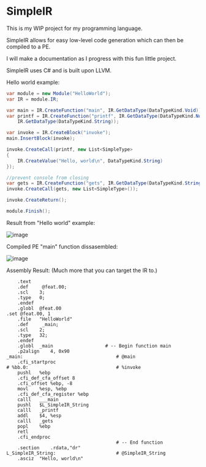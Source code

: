 # SimpleIR
This is my WIP project for my programming language. 

SimpleIR allows for easy low-level code generation which can then be compiled to a PE.

I will make a documentation as I progress with this fun little project.

SimpleIR uses C# and is built upon LLVM.
            
Hello world example:

```csharp
var module = new Module("HelloWorld");
var IR = module.IR;

var main = IR.CreateFunction("main", IR.GetDataType(DataTypeKind.Void));
var printf = IR.CreateFunction("printf", IR.GetDataType(DataTypeKind.Number),
    IR.GetDataType(DataTypeKind.String));

var invoke = IR.CreateBlock("invoke");
main.InsertBlock(invoke);

invoke.CreateCall(printf, new List<SimpleType>
{
    IR.CreateValue("Hello, world\n", DataTypeKind.String)
});

//prevent console from closing
var gets = IR.CreateFunction("gets", IR.GetDataType(DataTypeKind.String));
invoke.CreateCall(gets, new List<SimpleType>());

invoke.CreateReturn();

module.Finish();
```
Result from "Hello world" example:

![image](https://user-images.githubusercontent.com/74394136/172027172-646800dc-1388-4eca-9abc-375a805c4058.png)

Compiled PE "main" function dissasembled:

![image](https://user-images.githubusercontent.com/74394136/172027215-c8a329ec-5145-4d73-9171-14f2abfccbbf.png)

Assembly Result: (Much more that you can target the IR to.)
```assembly
	.text
	.def	 @feat.00;
	.scl	3;
	.type	0;
	.endef
	.globl	@feat.00
.set @feat.00, 1
	.file	"HelloWorld"
	.def	 _main;
	.scl	2;
	.type	32;
	.endef
	.globl	_main                   # -- Begin function main
	.p2align	4, 0x90
_main:                                  # @main
	.cfi_startproc
# %bb.0:                                # %invoke
	pushl	%ebp
	.cfi_def_cfa_offset 8
	.cfi_offset %ebp, -8
	movl	%esp, %ebp
	.cfi_def_cfa_register %ebp
	calll	___main
	pushl	$L_SimpleIR_String
	calll	_printf
	addl	$4, %esp
	calll	_gets
	popl	%ebp
	retl
	.cfi_endproc
                                        # -- End function
	.section	.rdata,"dr"
L_SimpleIR_String:                      # @SimpleIR_String
	.asciz	"Hello, world\n"

```
